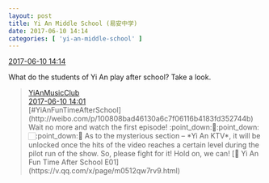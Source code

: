 ```yaml
---
layout: post
title: Yi An Middle School (易安中学)
date: 2017-06-10 14:14
categories: [ 'yi-an-middle-school' ]
---
```


<div class="weibo-info">
  <a href="http://weibo.com/6074218720/F7aHA6hlJ">2017-06-10 14:14</a>
</div>

What do the students of Yi An play after school? Take a look.

<!-- more -->

> <div class="weibo-post-name">
>   <a href="http://weibo.com/u/6094546964">YiAnMusicClub</a>
> </div>
> <div class="weibo-info">
>   <a href="http://weibo.com/6094546964/F7aCwAvko">2017-06-10 14:01</a>
> </div>
> [#YiAnFunTimeAfterSchool](http://weibo.com/p/100808bad46130a6c7f06116b4183fd352744b) Wait no more and watch the first episode! :point_down:🏻:point_down:🏻:point_down:🏻 As to the mysterious section – *Yi An KTV*, it will be unlocked once the hits of the video reaches a certain level during the pilot run of the show. So, please fight for it! Hold on, we can! [◉ Yi An Fun Time After School E01](https://v.qq.com/x/page/m0512qw7rv9.html)  
